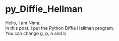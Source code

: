 # py_Diffie_Hellman
Hello, I am Nima.<br>
In this post, I put the Python Diffie Hellman program.<br>
You can change g, p, a and b
